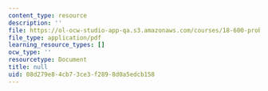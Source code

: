 ```yaml
---
content_type: resource
description: ''
file: https://ol-ocw-studio-app-qa.s3.amazonaws.com/courses/18-600-probability-and-random-variables-fall-2019/08d279e84cb73ce3f2898d0a5edcb158_MIT18_600F19_lec13.pdf
file_type: application/pdf
learning_resource_types: []
ocw_type: ''
resourcetype: Document
title: null
uid: 08d279e8-4cb7-3ce3-f289-8d0a5edcb158
---
```

